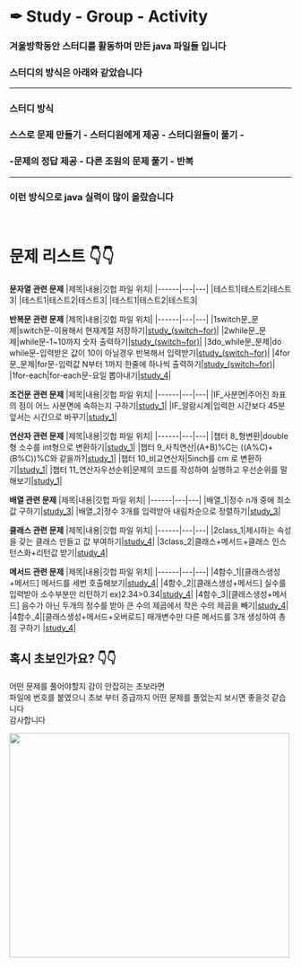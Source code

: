 # ✒ Study - Group - Activity
### 겨울방학동안 스터디를 활동하며 만든 java 파일들 입니다 
### <b>스터디의 방식</b>은 아래와 같았습니다
---
### 스터디 방식
### 스스로 문제 만들기 - 스터디원에게 제공 - 스터디원들이 풀기 - 
### -문제의 정답 제공 - 다른 조원의 문제 풀기 - 반복 
---
### 이런 방식으로 java 실력이 많이 올랐습니다
</br>

# 문제 리스트 👇👇

<b>문자열 관련 문제</b>
|제목|내용|깃헙 파일 위치|
|------|---|---|
|테스트1|테스트2|테스트3|
|테스트1|테스트2|테스트3|
|테스트1|테스트2|테스트3|

<b>반복문 관련 문제</b>
|제목|내용|깃헙 파일 위치|
|------|---|---|
|1switch문_문제|switch문-이용해서 현재계절 저장하기|[study_(switch~for)](https://github.com/CSN-ah22/JAVAStudy-Algorithm/tree/Study-group-Activity/study_(switch~for))|
|2while문_문제|while문-1~10까지 숫자 출력하기|[study_(switch~for)](https://github.com/CSN-ah22/JAVAStudy-Algorithm/tree/Study-group-Activity/study_(switch~for))|
|3do_while문_문제|do while문-입력받은 값이 10이 아닐경우 반복해서 입력받기|[study_(switch~for)](https://github.com/CSN-ah22/JAVAStudy-Algorithm/tree/Study-group-Activity/study_(switch~for))|
|4for문_문제|for문-입력값 N부터 1까지 한줄에 하나씩 출력하기|[study_(switch~for)](https://github.com/CSN-ah22/JAVAStudy-Algorithm/tree/Study-group-Activity/study_(switch~for))|
|1for-each|for-each문-요일 뽑아내기|[study_4](https://github.com/CSN-ah22/JAVAStudy-Algorithm/tree/Study-group-Activity/study_4)|

<b>조건문 관련 문제</b>
|제목|내용|깃헙 파일 위치|
|------|---|---|
|IF_사분면|주어진 좌표의 점이 어느 사분면에 속하는지 구하기|[study_1](https://github.com/CSN-ah22/JAVAStudy-Algorithm/tree/Study-group-Activity/study_1)|
|IF_알람시계|입력한 시간보다 45분 앞서는 시간으로 바꾸기|[study_1](https://github.com/CSN-ah22/JAVAStudy-Algorithm/tree/Study-group-Activity/study_1)|

<b>연산자 관련 문제</b>
|제목|내용|깃헙 파일 위치|
|------|---|---|
|챕터 8_형변환|double형 소수를 int형으로 변환하기|[study_1](https://github.com/CSN-ah22/JAVAStudy-Algorithm/tree/Study-group-Activity/study_1)|
|챕터 9_사칙연산|(A+B)%C는 ((A%C)+(B%C))%C와 같을까?|[study_1](https://github.com/CSN-ah22/JAVAStudy-Algorithm/tree/Study-group-Activity/study_1)|
|챕터 10_비교연산자|5inch를 cm 로 변환하기|[study_1](https://github.com/CSN-ah22/JAVAStudy-Algorithm/tree/Study-group-Activity/study_1)|
|챕터 11_연산자우선순위|문제의 코드를 작성하여 실행하고 우선순위를 말해보기|[study_1](https://github.com/CSN-ah22/JAVAStudy-Algorithm/tree/Study-group-Activity/study_1)|

<b>배열 관련 문제</b>
|제목|내용|깃헙 파일 위치|
|------|---|---|
|배열_1|정수 n개 중에 최소값 구하기|[study_3](https://github.com/CSN-ah22/JAVAStudy-Algorithm/tree/Study-group-Activity/study_3)|
|배열_2|정수 3개를 입력받아 내림차순으로 정렬하기|[study_3](https://github.com/CSN-ah22/JAVAStudy-Algorithm/tree/Study-group-Activity/study_3)|

<b>클래스 관련 문제</b>
|제목|내용|깃헙 파일 위치|
|------|---|---|
|2class_1|제시하는 속성을 갖는 클래스 만들고 값 부여하기|[study_4](https://github.com/CSN-ah22/JAVAStudy-Algorithm/tree/Study-group-Activity/study_4)|
|3class_2|클래스+메서드+클래스 인스턴스화+리턴값 받기|[study_4](https://github.com/CSN-ah22/JAVAStudy-Algorithm/tree/Study-group-Activity/study_4)|

<b>메서드 관련 문제</b>
|제목|내용|깃헙 파일 위치|
|------|---|---|
|4함수_1|[클래스생성+메서드] 메서드를 세번 호출해보기|[study_4](https://github.com/CSN-ah22/JAVAStudy-Algorithm/tree/Study-group-Activity/study_4)|
|4함수_2|[클래스생성+메서드] 실수를 입력받아 소수부분만 리턴하기 ex)2.34>0.34|[study_4](https://github.com/CSN-ah22/JAVAStudy-Algorithm/tree/Study-group-Activity/study_4)|
|4함수_3|[클래스생성+메서드] 음수가 아닌 두개의 정수를 받아 큰 수의 제곱에서 작은 수의 제곱을 빼기|[study_4](https://github.com/CSN-ah22/JAVAStudy-Algorithm/tree/Study-group-Activity/study_4)|
|4함수_4|[클래스생성+메서드+오버로드] 매개변수만 다른 메서드를 3개 생성하여 총점 구하기 |[study_4](https://github.com/CSN-ah22/JAVAStudy-Algorithm/tree/Study-group-Activity/study_4)|

## 혹시 초보인가요? 👇👇
어떤 문제를 풀어야할지 감이 안잡히는 초보라면 </br>
파일에 번호를 붙였으니 초보 부터 중급까지 어떤 문제를 풀었는지 보시면 좋을것 같습니다  
감사합니다

<img src="https://user-images.githubusercontent.com/70833455/116438367-57165780-a889-11eb-821b-8d4955c5e496.png" width=500px height=400px>
